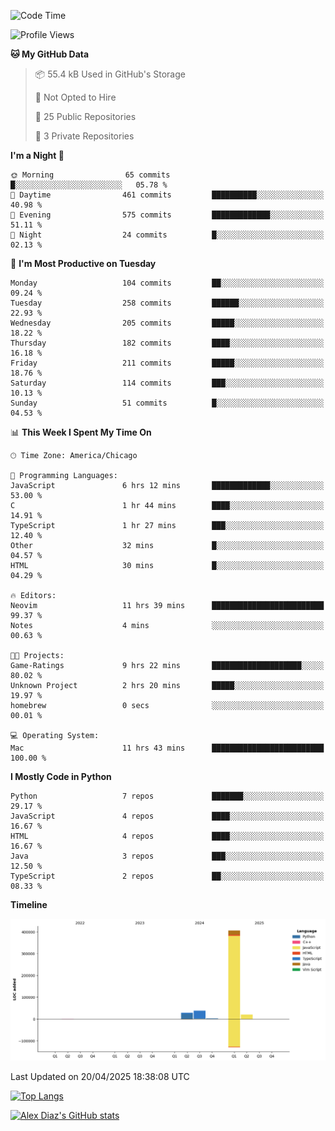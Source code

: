 <!--START_SECTION:waka-->
![Code Time](http://img.shields.io/badge/Code%20Time-12%20hrs%2034%20mins-blue)

![Profile Views](http://img.shields.io/badge/Profile%20Views-55-blue)

**🐱 My GitHub Data** 

> 📦 55.4 kB Used in GitHub's Storage 
 > 
> 🚫 Not Opted to Hire
 > 
> 📜 25 Public Repositories 
 > 
> 🔑 3 Private Repositories 
 > 
**I'm a Night 🦉** 

```text
🌞 Morning                65 commits          █░░░░░░░░░░░░░░░░░░░░░░░░   05.78 % 
🌆 Daytime                461 commits         ██████████░░░░░░░░░░░░░░░   40.98 % 
🌃 Evening                575 commits         █████████████░░░░░░░░░░░░   51.11 % 
🌙 Night                  24 commits          █░░░░░░░░░░░░░░░░░░░░░░░░   02.13 % 
```
📅 **I'm Most Productive on Tuesday** 

```text
Monday                   104 commits         ██░░░░░░░░░░░░░░░░░░░░░░░   09.24 % 
Tuesday                  258 commits         ██████░░░░░░░░░░░░░░░░░░░   22.93 % 
Wednesday                205 commits         █████░░░░░░░░░░░░░░░░░░░░   18.22 % 
Thursday                 182 commits         ████░░░░░░░░░░░░░░░░░░░░░   16.18 % 
Friday                   211 commits         █████░░░░░░░░░░░░░░░░░░░░   18.76 % 
Saturday                 114 commits         ███░░░░░░░░░░░░░░░░░░░░░░   10.13 % 
Sunday                   51 commits          █░░░░░░░░░░░░░░░░░░░░░░░░   04.53 % 
```


📊 **This Week I Spent My Time On** 

```text
🕑︎ Time Zone: America/Chicago

💬 Programming Languages: 
JavaScript               6 hrs 12 mins       █████████████░░░░░░░░░░░░   53.00 % 
C                        1 hr 44 mins        ████░░░░░░░░░░░░░░░░░░░░░   14.91 % 
TypeScript               1 hr 27 mins        ███░░░░░░░░░░░░░░░░░░░░░░   12.40 % 
Other                    32 mins             █░░░░░░░░░░░░░░░░░░░░░░░░   04.57 % 
HTML                     30 mins             █░░░░░░░░░░░░░░░░░░░░░░░░   04.29 % 

🔥 Editors: 
Neovim                   11 hrs 39 mins      █████████████████████████   99.37 % 
Notes                    4 mins              ░░░░░░░░░░░░░░░░░░░░░░░░░   00.63 % 

🐱‍💻 Projects: 
Game-Ratings             9 hrs 22 mins       ████████████████████░░░░░   80.02 % 
Unknown Project          2 hrs 20 mins       █████░░░░░░░░░░░░░░░░░░░░   19.97 % 
homebrew                 0 secs              ░░░░░░░░░░░░░░░░░░░░░░░░░   00.01 % 

💻 Operating System: 
Mac                      11 hrs 43 mins      █████████████████████████   100.00 % 
```

**I Mostly Code in Python** 

```text
Python                   7 repos             ███████░░░░░░░░░░░░░░░░░░   29.17 % 
JavaScript               4 repos             ████░░░░░░░░░░░░░░░░░░░░░   16.67 % 
HTML                     4 repos             ████░░░░░░░░░░░░░░░░░░░░░   16.67 % 
Java                     3 repos             ███░░░░░░░░░░░░░░░░░░░░░░   12.50 % 
TypeScript               2 repos             ██░░░░░░░░░░░░░░░░░░░░░░░   08.33 % 
```



**Timeline**

![Lines of Code chart](https://raw.githubusercontent.com/imloadinqqq/imloadinqqq/main/assets/bar_graph.png)


 Last Updated on 20/04/2025 18:38:08 UTC
<!--END_SECTION:waka-->

[![Top Langs](https://github-readme-stats.vercel.app/api/top-langs/?username=imloadinqqq)](https://github.com/anuraghazra/github-readme-stats)

[![Alex Diaz's GitHub stats](https://github-readme-stats.vercel.app/api?username=imloadinqqq&show_icons=true&theme=gradient)](https://github.com/anuraghazra/github-readme-stats)
